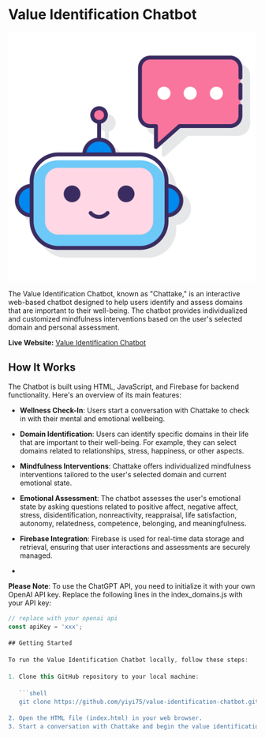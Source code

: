 # Value Identification Chatbot

![Chatbot Logo](/public/robot.png)

The Value Identification Chatbot, known as "Chattake," is an interactive web-based chatbot designed to help users identify and assess domains that are important to their well-being. The chatbot provides individualized and customized mindfulness interventions based on the user's selected domain and personal assessment.

**Live Website:** [Value Identification Chatbot](https://domainchatbot-a4a28.web.app/)

## How It Works

The Chatbot is built using HTML, JavaScript, and Firebase for backend functionality. Here's an overview of its main features:

- **Wellness Check-In**: Users start a conversation with Chattake to check in with their mental and emotional wellbeing.

- **Domain Identification**: Users can identify specific domains in their life that are important to their well-being. For example, they can select domains related to relationships, stress, happiness, or other aspects.

- **Mindfulness Interventions**: Chattake offers individualized mindfulness interventions tailored to the user's selected domain and current emotional state.

- **Emotional Assessment**: The chatbot assesses the user's emotional state by asking questions related to positive affect, negative affect, stress, disidentification, nonreactivity, reappraisal, life satisfaction, autonomy, relatedness, competence, belonging, and meaningfulness.

- **Firebase Integration**: Firebase is used for real-time data storage and retrieval, ensuring that user interactions and assessments are securely managed.
- 
**Please Note**: To use the ChatGPT API, you need to initialize it with your own OpenAI API key. Replace the following lines in the index_domains.js with your API key:

```index_domains.js
// replace with your openai api
const apiKey = 'xxx'; 

## Getting Started

To run the Value Identification Chatbot locally, follow these steps:

1. Clone this GitHub repository to your local machine:

   ```shell
   git clone https://github.com/yiyi75/value-identification-chatbot.git

2. Open the HTML file (index.html) in your web browser.
3. Start a conversation with Chattake and begin the value identification process.
